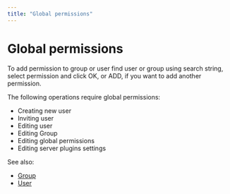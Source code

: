 ```yaml
---
title: "Global permissions"
---
```

<!-- SUBTITLE: -->

# Global permissions

To add permission to group or user find user or group using search string, select permission and click OK, or ADD, if
you want to add another permission.

The following operations require global permissions:

* Creating new user
* Inviting user
* Editing user
* Editing Group
* Editing global permissions
* Editing server plugins settings

See also:

* [Group](../govern/group.md)
* [User](user.md)
